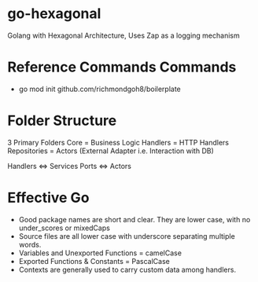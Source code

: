 # go-hexagonal
Golang with Hexagonal Architecture, Uses Zap as a logging mechanism

# Reference Commands Commands
- go mod init github.com/richmondgoh8/boilerplate

# Folder Structure
3 Primary Folders
Core = Business Logic
Handlers = HTTP Handlers
Repositories = Actors (External Adapter i.e. Interaction with DB)

Handlers <=> Services
Ports <=> Actors

# Effective Go
- Good package names are short and clear. They are lower case, with no under_scores or mixedCaps
- Source files are all lower case with underscore separating multiple words.
- Variables and Unexported Functions = camelCase
- Exported Functions & Constants = PascalCase
- Contexts are generally used to carry custom data among handlers.